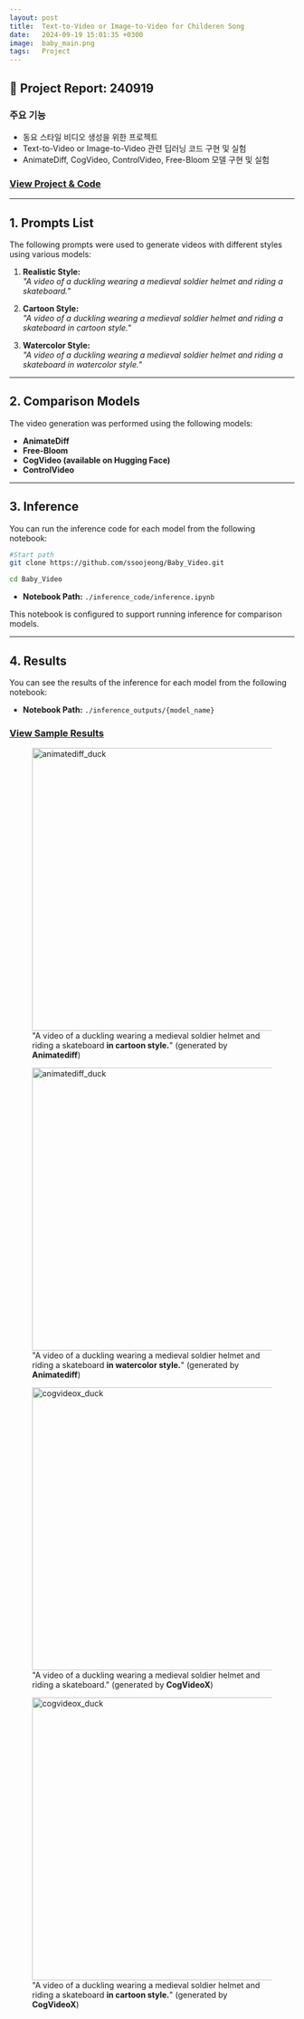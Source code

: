 ```yaml
---
layout: post
title:  Text-to-Video or Image-to-Video for Childeren Song
date:   2024-09-19 15:01:35 +0300
image:  baby_main.png
tags:   Project
---
```


## &#x1F4E2; Project Report: 240919

### 주요 기능
- 동요 스타일 비디오 생성을 위한 프로젝트
- Text-to-Video or Image-to-Video 관련 딥러닝 코드 구현 및 실험
- AnimateDiff, CogVideo, ControlVideo, Free-Bloom 모델 구현 및 실험

### [View Project & Code](https://github.com/ssoojeong/Baby_Video.git)

---

## 1. Prompts List

The following prompts were used to generate videos with different styles using various models:

1. **Realistic Style:**  
   *"A video of a duckling wearing a medieval soldier helmet and riding a skateboard."*

2. **Cartoon Style:**  
   *"A video of a duckling wearing a medieval soldier helmet and riding a skateboard in cartoon style."*

3. **Watercolor Style:**  
   *"A video of a duckling wearing a medieval soldier helmet and riding a skateboard in watercolor style."*

---

## 2. Comparison Models

The video generation was performed using the following models:

- **AnimateDiff**  
- **Free-Bloom**
- **CogVideo (available on Hugging Face)**  
- **ControlVideo**

---

## 3. Inference

You can run the inference code for each model from the following notebook:

```bash
#Start path
git clone https://github.com/ssoojeong/Baby_Video.git

cd Baby_Video
```

- **Notebook Path:** `./inference_code/inference.ipynb`

This notebook is configured to support running inference for comparison models. 

---

## 4. Results

You can see the results of the inference for each model from the following notebook:

- **Notebook Path:** `./inference_outputs/{model_name}`

### [View Sample Results](https://1drv.ms/f/s!AunTciSw__3qi4Fw4sZ8ZyBJzQb6_A?e=x3sRBg)

<figure>
  <img src="animatediff_duck.gif" alt="animatediff_duck" width="500">
  <figcaption>"A video of a duckling wearing a medieval soldier helmet and riding a skateboard <strong>in cartoon style.</strong>" (generated  by <strong>Animatediff</strong>)</figcaption>
</figure>

<figure>
  <img src="animatediff_duck_2.gif" alt="animatediff_duck" width="500">
  <figcaption>"A video of a duckling wearing a medieval soldier helmet and riding a skateboard <strong>in watercolor style.</strong>" (generated  by <strong>Animatediff</strong>)</figcaption>
</figure>

<figure>
  <img src="cogvideox_duck.gif" alt="cogvideox_duck" width="500">
  <figcaption>"A video of a duckling wearing a medieval soldier helmet and riding a skateboard." (generated by <strong>CogVideoX</strong>)</figcaption>
</figure>

<figure>
  <img src="cogvideox_duck_2.gif" alt="cogvideox_duck" width="500">
  <figcaption>"A video of a duckling wearing a medieval soldier helmet and riding a skateboard <strong>in cartoon style.</strong>" (generated by <strong>CogVideoX</strong>)</figcaption>
</figure>
